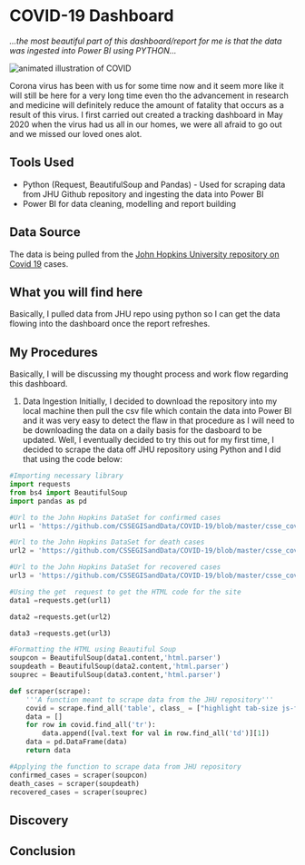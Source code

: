 # COVID-19 Dashboard

_...the most beautiful part of this dashboard/report for me is that the data was ingested into Power BI using PYTHON..._

![animated illustration of COVID](https://raw.githubusercontent.com/francisatoyebi/POWER-BI/main/COVID-19/Coronavirus_Covid-19.png)

Corona virus has been with us for some time now and it seem more like it will still be here for a very long time even tho the advancement in research and medicine will definitely reduce the amount of fatality that occurs as a result of this virus. I first carried out created a tracking dashboard in May 2020 when the virus had us all in our homes, we were all afraid to go out and we missed our loved ones alot. 

## Tools Used
* Python (Request, BeautifulSoup and Pandas) - Used for scraping data from JHU Github repository and ingesting the data into Power BI
* Power BI for data cleaning, modelling and report building

## Data Source
The data is being pulled from the [John Hopkins University repository on Covid 19]('https://github.com/CSSEGISandData/COVID-19/blob/master/csse_covid_19_data/csse_covid_19_time_series) cases.

## What you will find here
Basically, I pulled data from JHU repo using python so I can get the data flowing into the dashboard once the report refreshes.

## My Procedures
Basically, I will be discussing my thought process and work flow regarding this dashboard. 

1. Data Ingestion
Initially, I decided to download the repository into my local machine then pull the csv file which contain the data into Power BI and it was very easy to detect the flaw in that procedure as I will need to be downloading the data on a daily basis for the dasboard to be updated. Well, I eventually decided to try this out for my first time, I decided to scrape the data off JHU repository using Python and I did that using the code below:
``` Python
#Importing necessary library
import requests
from bs4 import BeautifulSoup
import pandas as pd

#Url to the John Hopkins DataSet for confirmed cases
url1 = 'https://github.com/CSSEGISandData/COVID-19/blob/master/csse_covid_19_data/csse_covid_19_time_series/time_series_covid19_confirmed_global.csv'

#Url to the John Hopkins DataSet for death cases
url2 = 'https://github.com/CSSEGISandData/COVID-19/blob/master/csse_covid_19_data/csse_covid_19_time_series/time_series_covid19_deaths_global.csv'

#Url to the John Hopkins DataSet for recovered cases
url3 = 'https://github.com/CSSEGISandData/COVID-19/blob/master/csse_covid_19_data/csse_covid_19_time_series/time_series_covid19_recovered_global.csv'

#Using the get  request to get the HTML code for the site
data1 =requests.get(url1)

data2 =requests.get(url2)

data3 =requests.get(url3)

#Formatting the HTML using Beautiful Soup
soupcon = BeautifulSoup(data1.content,'html.parser')
soupdeath = BeautifulSoup(data2.content,'html.parser')
souprec = BeautifulSoup(data3.content,'html.parser')

def scraper(scrape):
    '''A function meant to scrape data from the JHU repository'''
    covid = scrape.find_all('table', class_ = ["highlight tab-size js-file-line-container js-code-nav-container js-tagsearch-file"])[0]
    data = []
    for row in covid.find_all('tr'):
        data.append([val.text for val in row.find_all('td')][1])
    data = pd.DataFrame(data)
    return data

#Applying the function to scrape data from JHU repository
confirmed_cases = scraper(soupcon)
death_cases = scraper(soupdeath)
recovered_cases = scraper(souprec)
```

## Discovery

## Conclusion
